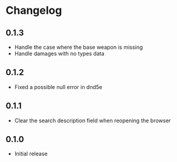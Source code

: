 # Changelog

## 0.1.3

* Handle the case where the base weapon is missing
* Handle damages with no types data

## 0.1.2

* Fixed a possible null error in dnd5e

## 0.1.1

* Clear the search description field when reopening the browser

## 0.1.0

* Initial release
